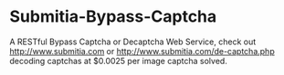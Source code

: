 # Submitia-Bypass-Captcha
A RESTful Bypass Captcha or Decaptcha Web Service, check out http://www.submitia.com or http://www.submitia.com/de-captcha.php decoding captchas at $0.0025 per image captcha solved.
